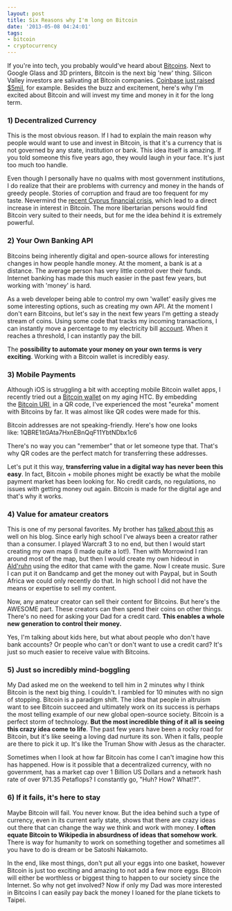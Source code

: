 ```yaml
---
layout: post
title: Six Reasons why I'm long on Bitcoin
date: '2013-05-08 04:24:01'
tags:
- bitcoin
- cryptocurrency
---
```


If you're into tech, you probably would've heard about <a href="https://www.weusecoins.com/en/">Bitcoins</a>. Next to Google Glass and 3D printers, Bitcoin is the next big 'new' thing. Silicon Valley investors are salivating at Bitcoin companies. <a href="http://blogs.wsj.com/venturecapital/2013/05/07/coinbase-nabs-5m-in-biggest-funding-for-bitcoin-startup/">Coinbase just raised $5mil</a>, for example. Besides the buzz and excitement, here's why I'm excited about Bitcoin and will invest my time and money in it for the long term.
<h3>1) Decentralized Currency</h3>
This is the most obvious reason. If I had to explain the main reason why people would want to use and invest in Bitcoin, is that it's a currency that is not governed by any state, institution or bank. This idea itself is amazing. If you told someone this five years ago, they would laugh in your face. It's just too much too handle.

Even though I personally have no qualms with most government institutions, I do realize that their are problems with currency and money in the hands of greedy people. Stories of corruption and fraud are too frequent for my taste. Nevermind the <a href="http://en.wikipedia.org/wiki/2012%E2%80%9313_Cypriot_financial_crisis">recent Cyprus financial crisis</a>, which lead to a direct increase in interest in Bitcoin. The more libertarian persons would find Bitcoin very suited to their needs, but for me the idea behind it is extremely powerful.
<h3>2) Your Own Banking API</h3>
Bitcoins being inherently digital and open-source allows for interesting changes in how people handle money. At the moment, a bank is at a distance. The average person has very little control over their funds. Internet banking has made this much easier in the past few years, but working with 'money' is hard.

As a web developer being able to control my own 'wallet' easily gives me some interesting options, such as creating my own API. At the moment I don't earn Bitcoins, but let's say in the next few years I'm getting a steady stream of coins. Using some code that tracks my incoming transactions, I can instantly move a percentage to my electricity bill <a href="https://en.bitcoin.it/wiki/Accounts_explained">account</a>. When it reaches a threshold, I can instantly pay the bill.

The <strong>possibility to automate your money on your own terms is very exciting</strong>. Working with a Bitcoin wallet is incredibly easy.
<h3>3) Mobile Payments</h3>
Although iOS is struggling a bit with accepting mobile Bitcoin wallet apps, I recently tried out a <a href="https://play.google.com/store/apps/details?id=de.schildbach.wallet#?t=W251bGwsMSwxLDIxMiwiZGUuc2NoaWxkYmFjaC53YWxsZXQiXQ..">Bitcoin wallet</a> on my aging HTC. By embedding the <a href="https://en.bitcoin.it/wiki/URI_Scheme">Bitcoin URI </a> in a QR code, I've experienced the most "eureka" moment with Bitcoins by far. It was almost like QR codes were made for this.

Bitcoin addresses are not speaking-friendly. Here's how one looks like: 1QBRE1itGAta7HxnEBnQqF11YbtNDbx1c6

There's no way you can "remember" that or let someone type that. That's why QR codes are the perfect match for transferring these addresses.

Let's put it this way, <strong>transferring value in a digital way has never been this easy</strong>. In fact, Bitcoin + mobile phones might be exactly be what the mobile payment market has been looking for. No credit cards, no regulations, no issues with getting money out again. Bitcoin is made for the digital age and that's why it works.
<h3>4) Value for amateur creators</h3>
This is one of my personal favorites. My brother has <a href="http://simondlr.com/post/47942284242/enabling-amateur-creators-through-bitcoin">talked about this</a> as well on his blog. Since early high school I've always been a creator rather than a consumer. I played Warcraft 3 to no end, but then I would start creating my own maps (I made quite a lot!). Then with Morrowind I ran around most of the map, but then I would create my own hideout in <a href="http://www.uesp.net/wiki/Morrowind:Ald'ruhn">Ald'ruhn</a> using the editor that came with the game. Now I create music. Sure I can put it on Bandcamp and get the money out with Paypal, but in South Africa we could only recently do that. In high school I did not have the means or expertise to sell my content.

Now, any amateur creator can sell their content for Bitcoins. But here's the AWESOME part. These creators can then spend their coins on other things. There's no need for asking your Dad for a credit card. <strong>This enables a whole new generation to control their money.</strong>

Yes, I'm talking about kids here, but what about people who don't have bank accounts? Or people who can't or don't want to use a credit card? It's just so much easier to receive value with Bitcoins.
<h3>5) Just so incredibly mind-boggling</h3>
My Dad asked me on the weekend to tell him in 2 minutes why I think Bitcoin is the next big thing. I couldn't. I rambled for 10 minutes with no sign of stopping. Bitcoin is a paradigm shift. The idea that people in altruism want to see Bitcoin succeed and ultimately work on its success is perhaps the most telling example of our new global open-source society. Bitcoin is a perfect storm of technology. <strong>But the most incredible thing of it all is seeing this crazy idea come to life</strong>. The past few years have been a rocky road for Bitcoin, but it's like seeing a loving dad nurture its son. When it falls, people are there to pick it up. It's like the Truman Show with Jesus as the character.

Sometimes when I look at how far Bitcoin has come I can't imagine how this has happened. How is it possible that a decentralized currency, with no government, has a market cap over 1 Billion US Dollars and a network hash rate of over 971.35 Petaflops? I constantly go, "Huh? How? What!?".
<h3>6) If it fails, it's here to stay</h3>
Maybe Bitcoin will fail. You never know. But the idea behind such a type of currency, even in its current early state, shows that there are crazy ideas out there that can change the way we think and work with money. <strong>I often equate Bitcoin to Wikipedia in absurdness of ideas that somehow work</strong>. There is way for humanity to work on something together and sometimes all you have to do is dream or be Satoshi Nakamoto.

In the end, like most things, don't put all your eggs into one basket, however Bitcoin is just too exciting and amazing to not add a few more eggs. Bitcoin will either be worthless or biggest thing to happen to our society since the Internet. So why not get involved? Now if only my Dad was more interested in Bitcoins I can easily pay back the money I loaned for the plane tickets to Taipei.